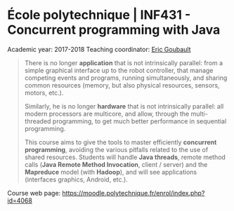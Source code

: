 # École polytechnique | INF431 - Concurrent programming with Java

Academic year: 2017-2018
Teaching coordinator: [Eric Goubault](http://www.lix.polytechnique.fr/Labo/Eric.Goubault/)

> There is no longer **application** that is not intrinsically parallel: from a simple graphical interface up to the robot controller, that manage competing events and programs, running simultaneously, and sharing common resources (memory, but also physical resources, sensors, motors, etc.). 
>
> Similarly, he is no longer **hardware** that is not intrinsically parallel: all modern processors are multicore, and allow, through the multi-threaded programming, to get much better performance in sequential programming.
>
> This course aims to give the tools to master efficiently **concurrent programming**, avoiding the various pitfalls related to the use of shared resources. Students will handle **Java threads**, remote method calls (**Java Remote Method Invocation**, client / server) and the **Mapreduce** model (with **Hadoop**), and will see applications (interfaces graphics, Android, etc.).


Course web page: https://moodle.polytechnique.fr/enrol/index.php?id=4068